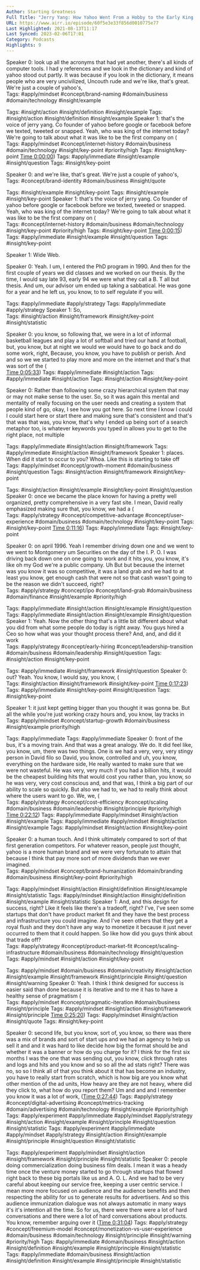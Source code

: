 ```yaml
---
Author: Starting Greatness
Full Title: "Jerry Yang: How Yahoo Went From a Hobby to the Early King of the Internet"
URL: https://www.airr.io/episode/60f5e3e33f856d0010775e77
Last Highlighted: 2021-08-13T11:17
Last Synced: 2023-02-06T17:01
Category: Podcasts
Highlights: 9
---
```

Speaker 0: look up all the acronyms that had yet another, there's all kinds of computer tools. I had y references and we look in the dictionary and kind of yahoo stood out partly. It was because if you look in the dictionary, it means people who are very uncivilized, Uncouth rude and we're like, that's great. We're just a couple of yahoo's,  
Tags: #apply/mindset #concept/brand-naming #domain/business #domain/technology #insight/example
  
Tags: #insight/action #insight/definition #insight/example
Tags: #insight/action #insight/definition #insight/example
Speaker 1: that's the voice of jerry yang. Co founder of yahoo before google or facebook before we texted, tweeted or snapped. Yeah, who was king of the internet today? We're going to talk about what it was like to be the first company on (  
Tags: #apply/mindset #concept/internet-history #domain/business #domain/technology #insight/key-point #priority/high
Tags: #insight/key-point
[Time 0:00:00](https://www.airr.io/quote/6116af312ce741000e0c15a6))
Tags: #apply/immediate #insight/example #insight/question
Tags: #insight/key-point
  
Speaker 0: and we're like, that's great. We're just a couple of yahoo's,  
Tags: #concept/brand-identity #domain/business #insight/quote
  
Tags: #insight/example #insight/key-point
Tags: #insight/example #insight/key-point
Speaker 1: that's the voice of jerry yang. Co founder of yahoo before google or facebook before we texted, tweeted or snapped. Yeah, who was king of the internet today? We're going to talk about what it was like to be the first company on (  
Tags: #concept/internet-history #domain/business #domain/technology #insight/key-point #priority/high
Tags: #insight/key-point
[Time 0:00:15](https://www.airr.io/quote/6116af31c8a8f9000e813edd))
Tags: #apply/immediate #insight/example #insight/question
Tags: #insight/key-point
  
Speaker 1: Wide Web.  
  
Speaker 0: Yeah. I um, I entered the PhD program in 1990. And then for the first couple of years we did classes and we worked on our thesis. By the time, I would say late 93, early 94 we were what they call a B. T all but thesis. And um, our advisor um ended up taking a sabbatical. He was gone for a year and he left us, you know, to to self regulate if you will.  
  
Tags: #apply/immediate #apply/strategy
Tags: #apply/immediate #apply/strategy
Speaker 1: So,  
Tags: #insight/action #insight/framework #insight/key-point #insight/statistic
  
Speaker 0: you know, so following that, we were in a lot of informal basketball leagues and play a lot of softball and tried our hand at football, but, you know, but at night we would we would have to go back and do some work, right, Because, you know, you have to publish or perish. And and so we we started to play more and more on the internet and that's that was sort of the (  
[Time 0:05:33](https://www.airr.io/quote/6116b143c8a8f9000e814e4a))
Tags: #apply/immediate #insight/action
Tags: #apply/immediate #insight/action
Tags: #insight/action #insight/key-point
  
Speaker 0: Rather than following some crazy hierarchical system that may or may not make sense to the user. So, so it was again this mental and mentality of really focusing on the user needs and creating a system that people kind of go, okay, I see how you got here. So next time I know I could I could start here or start there and making sure that's consistent and that's that was that was, you know, that's why I ended up being sort of a search metaphor too, is whatever keywords you typed in allows you to get to the right place, not multiple  
  
Tags: #apply/immediate #insight/action #insight/framework
Tags: #apply/immediate #insight/action #insight/framework
Speaker 1: places. When did it start to occur to you? Whoa. Like this is starting to take off  
Tags: #apply/mindset #concept/growth-moment #domain/business #insight/question
Tags: #insight/action #insight/framework #insight/key-point
  
Tags: #insight/action #insight/example #insight/key-point #insight/question
Speaker 0: once we became the place known for having a pretty well organized, pretty comprehensive in a very fast site. I mean, David really emphasized making sure that, you know, we had a (  
Tags: #apply/strategy #concept/competitive-advantage #concept/user-experience #domain/business #domain/technology #insight/key-point
Tags: #insight/key-point
[Time 0:11:16](https://www.airr.io/quote/6116b22b2ce741000e0c2e62))
Tags: #apply/immediate
Tags: #insight/key-point
  
Speaker 0: on april 1996. Yeah I remember driving down one and we went to we went to Montgomery um Securities on the day of the I. P. O. I was driving back down one on one going to work and it hits you, you know, it's like oh my God we're a public company. Uh But but because the internet was you know it was so competitive, it was a land grab and we had to at least you know, get enough cash that were not so that cash wasn't going to be the reason we didn't succeed, right?  
Tags: #apply/strategy #concept/ipo #concept/land-grab #domain/business #domain/finance #insight/example #priority/high
  
Tags: #apply/immediate #insight/action #insight/example #insight/question
Tags: #apply/immediate #insight/action #insight/example #insight/question
Speaker 1: Yeah. Now the other thing that's a little bit different about what you did from what some people do today is right away. You guys hired a Ceo so how what was your thought process there? And, and, and did it work  
Tags: #apply/strategy #concept/early-hiring #concept/leadership-transition #domain/business #domain/leadership #insight/question
Tags: #insight/action #insight/key-point
  
Tags: #apply/immediate #insight/framework #insight/question
Speaker 0: out? Yeah. You know, I would say, you know, (  
Tags: #insight/action #insight/framework #insight/key-point
[Time 0:17:23](https://www.airr.io/quote/6116b4652ce741000e0c3cc0))
Tags: #apply/immediate #insight/key-point #insight/question
Tags: #insight/key-point
  
Speaker 1: it just kept getting bigger than you thought it was gonna be. But all the while you're just working crazy hours and, you know, lay tracks in  
Tags: #apply/mindset #concept/startup-growth #domain/business #insight/example priority/high
  
Tags: #apply/immediate
Tags: #apply/immediate
Speaker 0: front of the bus, it's a moving train. And that was a great analogy. We do. It did feel like, you know, um, there was two things. One is we had a very, very, very stingy person in David filo so David, you know, controlled and uh, you know, everything on the hardware side, He really wanted to make sure that we were not wasteful. He was very, very much if you had a billion hits, it would be the cheapest building hits that would cost you rather than, you know, so he was very, very cost conscious and, and that was, I think a big part of our ability to scale so quickly. But also we had to, we had to really think about where the users want to go. We, we, (  
Tags: #apply/strategy #concept/cost-efficiency #concept/scaling #domain/business #domain/leadership #insight/principle #priority/high
[Time 0:22:12](https://www.airr.io/quote/6116b5222ce741000e0c4073))
Tags: #apply/immediate #apply/mindset #insight/action #insight/example
Tags: #apply/immediate #apply/mindset #insight/action #insight/example
Tags: #apply/mindset #insight/action #insight/key-point
  
Speaker 0: a human touch. And I think ultimately compared to sort of that first generation competitors. For whatever reason, people just thought, yahoo is a more human brand and we were very fortunate to attain that because I think that pay more sort of more dividends than we ever imagined.  
Tags: #apply/mindset #concept/brand-humanization #domain/branding #domain/business #insight/key-point #priority/high
  
Tags: #apply/mindset #insight/action #insight/definition #insight/example #insight/statistic
Tags: #apply/mindset #insight/action #insight/definition #insight/example #insight/statistic
Speaker 1: And, and this design for success, right? Like it feels like there's a tradeoff, right? I've, I've seen some startups that don't have product market fit and they have the best process and infrastructure you could imagine. And I've seen others that they get a royal flush and they don't have any way to monetize it because it just never occurred to them that it could happen. So like how did you guys think about that trade off?  
Tags: #apply/strategy #concept/product-market-fit #concept/scaling-infrastructure #domain/business #domain/technology #insight/question
Tags: #apply/mindset #insight/action #insight/key-point
  
Tags: #apply/mindset #domain/business #domain/creativity #insight/action #insight/example #insight/framework #insight/principle #insight/question #insight/warning
Speaker 0: Yeah. I think I think designed for success is easier said than done because it is iterative and to me it has to have a healthy sense of pragmatism (  
Tags: #apply/mindset #concept/pragmatic-iteration #domain/business #insight/principle
Tags: #apply/mindset #insight/action #insight/framework #insight/principle
[Time 0:25:20](https://www.airr.io/quote/6116b5b22ce741000e0c4390))
Tags: #apply/mindset #insight/action #insight/quote
Tags: #insight/key-point
  
Speaker 0: second life, but you know, sort of, you know, so there was there was a mix of brands and sort of start ups and we had an agency to help us sell it and and it was hard to like decide how big the format should be and whether it was a banner or how do you charge for it? I think for the first six months I was the one that was sending out, you know, click through rates and logs and hits and you know and so so all the ad stats right? There was no, so so I think all of that you think about it that has become an industry, you have to really start from scratch, which is how big are you know what other mention of the ad units, How heavy are they are not heavy, where did they click to, what how do you report them? Um and and and I remember you know it was a lot of work, ([Time 0:27:44](https://www.airr.io/quote/6116b67f2ce741000e0c4dd0))
Tags: #apply/strategy #concept/digital-advertising #concept/metrics-tracking #domain/advertising #domain/technology #insight/example #priority/high
Tags: #apply/experiment #apply/immediate #apply/mindset #apply/strategy #insight/action #insight/example #insight/principle #insight/question #insight/statistic
Tags: #apply/experiment #apply/immediate #apply/mindset #apply/strategy #insight/action #insight/example #insight/principle #insight/question #insight/statistic
  
Tags: #apply/experiment #apply/mindset #insight/action #insight/framework #insight/principle #insight/statistic
Speaker 0: people doing commercialization doing business film deals. I mean it was a heady time once the venture money started to go through startups that flowed right back to these big portals like us and A. O. L. And we had to be very careful about keeping our service free, keeping a user centric service. I mean more more focused on audience and the audience benefits and then respecting the ability for us to generate results for advertisers. And so this audience immunization dialogue was not always automatic in many ways it's it's intention all the time. So for us, there were there were a lot of hard conversations and there were a lot of hard conversations about products. You know, remember arguing over it ([Time 0:31:04](https://www.airr.io/quote/6116b7542ce741000e0c5257))
Tags: #apply/strategy #concept/freemium-model #concept/monetization-vs-user-experience #domain/business #domain/technology #insight/principle #insight/warning #priority/high
Tags: #apply/immediate #domain/business #insight/action #insight/definition #insight/example #insight/principle #insight/statistic
Tags: #apply/immediate #domain/business #insight/action #insight/definition #insight/example #insight/principle #insight/statistic
